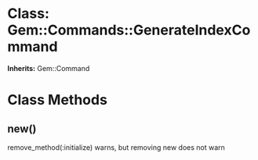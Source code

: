 # Class: Gem::Commands::GenerateIndexCommand
**Inherits:** Gem::Command
    



# Class Methods
## new() [](#method-c-new)
remove_method(:initialize) warns, but removing new does not warn

